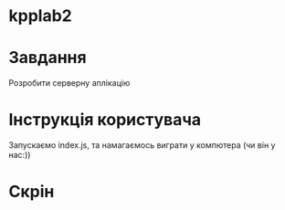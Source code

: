 # kpplab2

# Завдання

Розробити серверну аплікацію

# Інструкція користувача

Запускаємо index.js, та намагаємось виграти у компютера (чи він у нас:))

# Скрін
<img src="">
